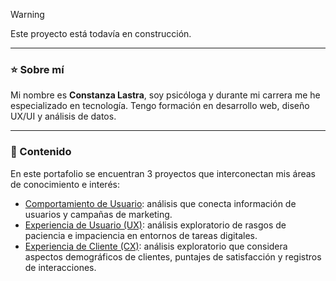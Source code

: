 > [!WARNING]
> Este proyecto está todavía en construcción.

---

### ⭐️ Sobre mí
Mi nombre es **Constanza Lastra**, soy psicóloga y durante mi carrera me he especializado en tecnología.  Tengo formación en desarrollo web, diseño UX/UI y análisis de datos.

---

### 📁 Contenido
En este portafolio se encuentran 3 proyectos que interconectan mis áreas de conocimiento e interés:

- [Comportamiento de Usuario](/Comportamiento-de-Usuario): análisis que conecta información de usuarios y campañas de marketing.
- [Experiencia de Usuario (UX)](/Experiencia-de-Usuario): análisis exploratorio de rasgos de paciencia e impaciencia en entornos de tareas digitales.
- [Experiencia de Cliente (CX)](/Experiencia-de-Cliente): análisis exploratorio que considera aspectos demográficos de clientes, puntajes de satisfacción y registros de interacciones.
